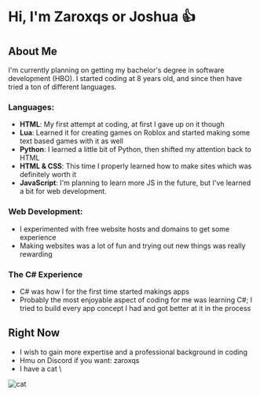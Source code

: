 # Hi, I'm Zaroxqs or Joshua 👍

## About Me
I'm currently planning on getting my bachelor's degree in software development (HBO). I started coding at 8 years old, and since then have tried a ton of different languages.

### Languages:
- **HTML**: My first attempt at coding, at first I gave up on it though
- **Lua**: Learned it for creating games on Roblox and started making some text based games with it as well
- **Python**: I learned a little bit of Python, then shifted my attention back to HTML
- **HTML & CSS**: This time I properly learned how to make sites which was definitely worth it
- **JavaScript**: I'm planning to learn more JS in the future, but I've learned a bit for web development.

### Web Development:
- I experimented with free website hosts and domains to get some experience
- Making websites was a lot of fun and trying out new things was really rewarding

### The C# Experience
- C# was how I for the first time started makings apps
- Probably the most enjoyable aspect of coding for me was learning C#; I tried to build every app concept I had and got better at it in the process

## Right Now
- I wish to gain more expertise and a professional background in coding
- Hmu on Discord if you want: zaroxqs
- I have a cat \

![cat](https://github.com/Zaroxqs/Zaroxqs/assets/101127566/1cabf680-c2db-4fb6-baea-9aebf210fc44)
